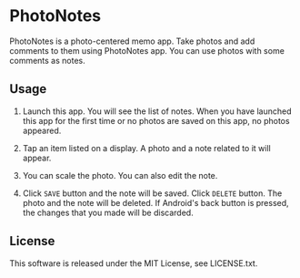 # PhotoNotes

PhotoNotes is a photo-centered memo app. Take photos and add comments to them using PhotoNotes app. You can use photos with some comments as notes.

## Usage

1. Launch this app. You will see the list of notes. When you have launched this app for the first time or no photos are saved on this app, no photos appeared.

2. Tap an item listed on a display. A photo and a note related to it will appear.

3. You can scale the photo. You can also edit the note.

4. Click `SAVE` button and the note will be saved. Click `DELETE` button. The photo and the note will be deleted. If Android's back button is pressed, the changes that you made will be discarded.

## License

This software is released under the MIT License, see LICENSE.txt.
